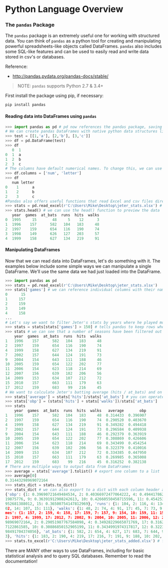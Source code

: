 # Python Language Overview

### The `pandas` Package

The `pandas` package is an extremely useful one for working with structured data. You can think of `pandas` as a python tool for creating and manipulating powerful spreadsheets-like objects called DataFrames. `pandas` also includes some SQL-like features and can be used to easily read and write data stored in csv's or databases.

Reference:

  + http://pandas.pydata.org/pandas-docs/stable/

> NOTE: `pandas` supports Python 2.7 & 3.4+

First install the package using pip, if necessary:

```` sh
pip install pandas
````

#### Reading data into DataFrames using `pandas`

```python
>>> import pandas as pd # pd now references the pandas package, saving you some typing
# We can create pandas DataFrames with native python data structures like lists and dictionaries
>>> test = [[1,'a'], [2,'b'], [3,'c']]
>>> df = pd.DataFrame(test)
>>> df
   0  1
0  1  a
1  2  b
2  3  c
# The columns have default numerical names. To change this, we can use the following:
>>> df.columns = ['num', 'letter']
>>> df
   num letter
0    1      a
1    2      b
2    3      c
#Pandas also offers useful functions that read Excel and csv files directly into Dataframes, complete with column headings
>>> stats = pd.read_excel(r'C:\Users\Mike\Desktop\jeter_stats.xlsx') # read a pre-saved file called 'jeter_stats'- you can use your own
>>> stats.head() # we can use the head() function to preview the data
   year  games  at_bats  runs  hits  walks
0  1995     15       48     5    12      3
1  1996    157      582   104   183     48
2  1997    159      654   116   190     74
3  1998    149      626   127   203     57
4  1999    158      627   134   219     91


```

#### Manipulating DataFrames

Now that we can read data into DataFrames, let's do something with it. The examples below include some simple ways we can manipulate a single DataFrame. We'll use the same data we had just loaded into the DataFrame.

```python
>>> import pandas as pd
>>> stats = pd.read_excel(r'C:\Users\Mike\Desktop\jeter_stats.xlsx')
>>> stats['games'] # we can reference individual columns with their names
0      15
1     157
2     159
3     149
4     158
...
# Let's say we want to filter Jeter's stats by years where he played more than 150 games
>>> stats = stats[stats['games'] > 150] # tells pandas to keep rows where the evaluation is True
>>> stats # we can see that a number of seasons have been filtered out
    year  games  at_bats  runs  hits  walks
1   1996    157      582   104   183     48
2   1997    159      654   116   190     74
4   1999    158      627   134   219     91
7   2002    157      644   124   191     73
9   2004    154      643   111   188     46
10  2005    159      654   122   202     77
11  2006    154      623   118   214     69
12  2007    156      639   102   206     56
14  2009    153      634   107   212     72
15  2010    157      663   111   179     63
17  2012    159      683    99   216     45
# We want to calculate Jeter's batting average (hits / at_bats) and on base % ([hits + walks] / at_bats) for these seasons. This is very easily done with pandas
>>> stats['average'] = stats['hits']/stats['at_bats'] # you can operate directly on the DataFrame columns to create a new column
>>> stats['obp'] = (stats['hits'] + stats['walks'])/stats['at_bats']
>>> stats
    year  games  at_bats  runs  hits  walks   average       obp
1   1996    157      582   104   183     48  0.314433  0.396907
2   1997    159      654   116   190     74  0.290520  0.403670
4   1999    158      627   134   219     91  0.349282  0.494418
7   2002    157      644   124   191     73  0.296584  0.409938
9   2004    154      643   111   188     46  0.292379  0.363919
10  2005    159      654   122   202     77  0.308869  0.426606
11  2006    154      623   118   214     69  0.343499  0.454254
12  2007    156      639   102   206     56  0.322379  0.410016
14  2009    153      634   107   212     72  0.334385  0.447950
15  2010    157      663   111   179     63  0.269985  0.365008
17  2012    159      683    99   216     45  0.316252  0.382138
# There are multiple ways to output data from DataFrames
>>> average = stats['average'].tolist() # export one column to a list
>>> average[0]
0.31443298969072164
>>> stats_dict = stats.to_dict()
>>> stats_dict # we can also export to a dict with each column header as key
{'obp': {1: 0.39690721649484534, 2: 0.40366972477064222, 4: 0.49441786283891548, 17: 0.38213762811127377, 7: 0.409937888
19875776, 9: 0.36391912908242613, 10: 0.42660550458715596, 11: 0.45425361155698235, 12: 0.41001564945226915, 14: 0.44794
952681388012, 15: 0.36500754147812969}, 'runs': {1: 104, 2: 116, 4: 134, 17: 99, 7: 124, 9: 111, 10: 122, 11: 118, 12: 1
02, 14: 107, 15: 111}, 'walks': {1: 48, 2: 74, 4: 91, 17: 45, 7: 73, 9: 46, 10: 77, 11: 69, 12: 56, 14: 72, 15: 63}, 'ga
mes': {1: 157, 2: 159, 4: 158, 17: 159, 7: 157, 9: 154, 10: 159, 11: 154, 12: 156, 14: 153, 15: 157}, 'year': {1: 1996,
2: 1997, 4: 1999, 17: 2012, 7: 2002, 9: 2004, 10: 2005, 11: 2006, 12: 2007, 14: 2009, 15: 2010}, 'average': {1: 0.314432
98969072164, 2: 0.29051987767584098, 4: 0.34928229665071769, 17: 0.31625183016105418, 7: 0.296583850931677, 9: 0.2923794
7122861585, 10: 0.30886850152905199, 11: 0.3434991974317817, 12: 0.32237871674491392, 14: 0.33438485804416401, 15: 0.269
98491704374056}, 'at_bats': {1: 582, 2: 654, 4: 627, 17: 683, 7: 644, 9: 643, 10: 654, 11: 623, 12: 639, 14: 634, 15: 66
3}, 'hits': {1: 183, 2: 190, 4: 219, 17: 216, 7: 191, 9: 188, 10: 202, 11: 214, 12: 206, 14: 212, 15: 179}}
>>> stats.to_excel(r'C:\Users\Mike\Desktop\jeter_stats_added.xlsx') # finally, we can also print this DataFrame to an excel file
```
There are MANY other ways to use DataFrames, including for basic statistical analysis and to query SQL databases. Remember to read the documentation!

